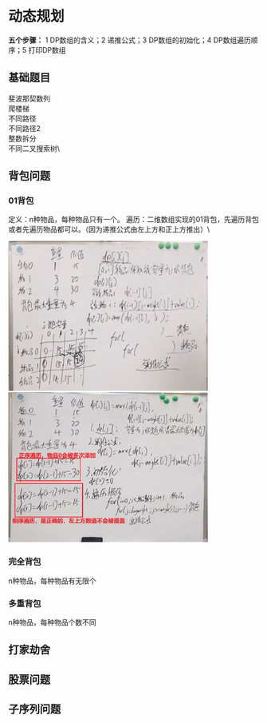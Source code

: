 
# 动态规划
**五个步骤：** 1 DP数组的含义；2 递推公式；3 DP数组的初始化；4 DP数组遍历顺序；5 打印DP数组
## 基础题目
斐波那契数列\
爬楼梯\
不同路径\
不同路径2\
整数拆分\
不同二叉搜索树\
## 背包问题
### 01背包
定义：n种物品，每种物品只有一个。
遍历：二维数组实现的01背包，先遍历背包或者先遍历物品都可以。（因为递推公式由左上方和正上方推出）\

<img src="assets/01beibao.png" alt="assets/01beibao.png" style="width: 400px; height: 300px;" />
<img src="assets/01beibao_1weidp.png" alt="assets/01beibao_1weidp.png" style="width: 400px; height: 300px;" />


### 完全背包
n种物品，每种物品有无限个

### 多重背包
n种物品，每种物品个数不同

## 打家劫舍
## 股票问题
## 子序列问题